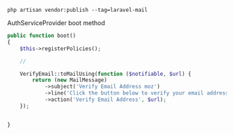 
`php artisan vendor:publish --tag=laravel-mail`

AuthServiceProvider boot method
```php
public function boot()
{
    $this->registerPolicies();

    //

    VerifyEmail::toMailUsing(function ($notifiable, $url) {
        return (new MailMessage)
            ->subject('Verify Email Address moz')
            ->line('Click the button below to verify your email address.')
            ->action('Verify Email Address', $url);
    });


}
```